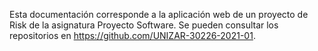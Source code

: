 Esta documentación corresponde a la aplicación web de un proyecto de Risk de la asignatura Proyecto Software. Se pueden consultar los repositorios en https://github.com/UNIZAR-30226-2021-01.
